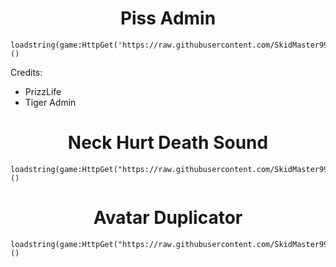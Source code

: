 <h1 align="center">Piss Admin</h1>

```
loadstring(game:HttpGet('https://raw.githubusercontent.com/SkidMaster999/RobloxScript/refs/heads/main/Game/PrisonLife/PissAdmin.lua'))()
```

Credits:
- PrizzLife
- Tiger Admin

<h1 align="center">Neck Hurt Death Sound</h1>

```
loadstring(game:HttpGet("https://raw.githubusercontent.com/SkidMaster999/RobloxScript/refs/heads/main/NeckHurtsDeathSound.lua"))()
```

<h1 align="center">Avatar Duplicator</h1>

```
loadstring(game:HttpGet("https://raw.githubusercontent.com/SkidMaster999/RobloxScript/refs/heads/main/AvatarDuplicator.lua"))()
```
